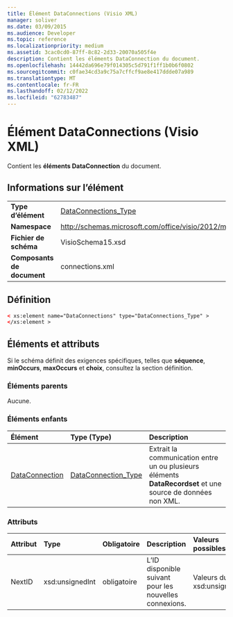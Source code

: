 ```yaml
---
title: Élément DataConnections (Visio XML)
manager: soliver
ms.date: 03/09/2015
ms.audience: Developer
ms.topic: reference
ms.localizationpriority: medium
ms.assetid: 3cac0cd0-87ff-8c82-2d33-20070a505f4e
description: Contient les éléments DataConnection du document.
ms.openlocfilehash: 14442da696e79f014305c5d791f1ff1b0b6f0802
ms.sourcegitcommit: c0fae34cd3a9c75a7cffcf9ae8e417ddde07a989
ms.translationtype: MT
ms.contentlocale: fr-FR
ms.lasthandoff: 02/12/2022
ms.locfileid: "62783487"
---
```

# <a name="dataconnections-element-visio-xml"></a>Élément DataConnections (Visio XML)

Contient les **éléments DataConnection** du document. 
  
## <a name="element-information"></a>Informations sur l’élément

|||
|:-----|:-----|
|**Type d’élément** <br/> |[DataConnections_Type](dataconnections_type-complextypevisio-xml.md) <br/> |
|**Namespace** <br/> |http://schemas.microsoft.com/office/visio/2012/main  <br/> |
|**Fichier de schéma** <br/> |VisioSchema15.xsd  <br/> |
|**Composants de document** <br/> |connections.xml  <br/> |
   
## <a name="definition"></a>Définition

```XML
< xs:element name="DataConnections" type="DataConnections_Type" >
</xs:element >
```

## <a name="elements-and-attributes"></a>Éléments et attributs

Si le schéma définit des exigences spécifiques, telles que **séquence**, **minOccurs**, **maxOccurs** et **choix**, consultez la section définition. 
  
### <a name="parent-elements"></a>Éléments parents

Aucune.
  
### <a name="child-elements"></a>Éléments enfants

|**Élément**|**Type (Type)**|**Description**|
|:-----|:-----|:-----|
|[DataConnection](dataconnection-element-dataconnections_type-complextypevisio-xml.md) <br/> |[DataConnection_Type](dataconnection_type-complextypevisio-xml.md) <br/> |Extrait la communication entre un ou plusieurs éléments **DataRecordset** et une source de données non XML. |
   
### <a name="attributes"></a>Attributs

|**Attribut**|**Type**|**Obligatoire**|**Description**|**Valeurs possibles**|
|:-----|:-----|:-----|:-----|:-----|
|NextID  <br/> |xsd:unsignedInt  <br/> |obligatoire  <br/> |L’ID disponible suivant pour les nouvelles connexions. |Valeurs du type xsd:unsignedInt. |
   

